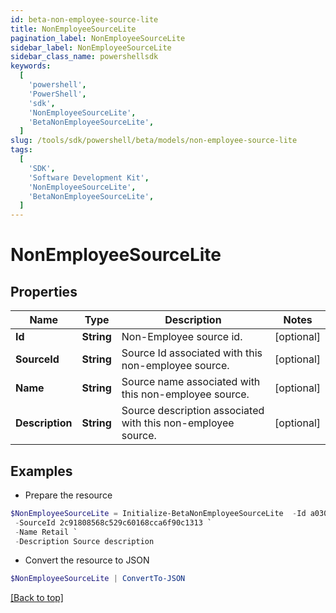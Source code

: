 ```yaml
---
id: beta-non-employee-source-lite
title: NonEmployeeSourceLite
pagination_label: NonEmployeeSourceLite
sidebar_label: NonEmployeeSourceLite
sidebar_class_name: powershellsdk
keywords:
  [
    'powershell',
    'PowerShell',
    'sdk',
    'NonEmployeeSourceLite',
    'BetaNonEmployeeSourceLite',
  ]
slug: /tools/sdk/powershell/beta/models/non-employee-source-lite
tags:
  [
    'SDK',
    'Software Development Kit',
    'NonEmployeeSourceLite',
    'BetaNonEmployeeSourceLite',
  ]
---
```


# NonEmployeeSourceLite

## Properties

| Name | Type | Description | Notes |
| --- | --- | --- | --- |
| **Id** | **String** | Non-Employee source id. | [optional] |
| **SourceId** | **String** | Source Id associated with this non-employee source. | [optional] |
| **Name** | **String** | Source name associated with this non-employee source. | [optional] |
| **Description** | **String** | Source description associated with this non-employee source. | [optional] |

## Examples

- Prepare the resource

```powershell
$NonEmployeeSourceLite = Initialize-BetaNonEmployeeSourceLite  -Id a0303682-5e4a-44f7-bdc2-6ce6112549c1 `
 -SourceId 2c91808568c529c60168cca6f90c1313 `
 -Name Retail `
 -Description Source description
```

- Convert the resource to JSON

```powershell
$NonEmployeeSourceLite | ConvertTo-JSON
```

[[Back to top]](#)
